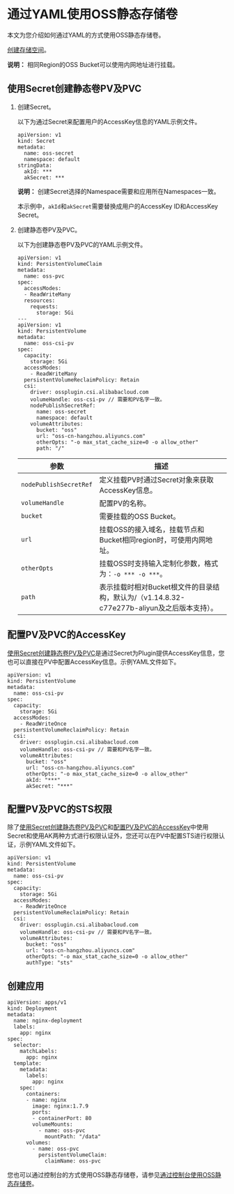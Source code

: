 # 通过YAML使用OSS静态存储卷

本文为您介绍如何通过YAML的方式使用OSS静态存储卷。

[创建存储空间](/cn.zh-CN/快速入门/控制台快速入门/创建存储空间.md)。

**说明：** 相同Region的OSS Bucket可以使用内网地址进行挂载。

## 使用Secret创建静态卷PV及PVC

1.  创建Secret。

    以下为通过Secret来配置用户的AccessKey信息的YAML示例文件。

    ```
    apiVersion: v1
    kind: Secret
    metadata:
      name: oss-secret
      namespace: default
    stringData:
      akId: ***
      akSecret: ***
    ```

    **说明：** 创建Secret选择的Namespace需要和应用所在Namespaces一致。

    本示例中，`akId`和`akSecret`需要替换成用户的AccessKey ID和AccessKey Secret。

2.  创建静态卷PV及PVC。

    以下为创建静态卷PV及PVC的YAML示例文件。

    ```
    apiVersion: v1
    kind: PersistentVolumeClaim
    metadata:
      name: oss-pvc
    spec:
      accessModes:
      - ReadWriteMany
      resources:
        requests:
          storage: 5Gi
    ---
    apiVersion: v1
    kind: PersistentVolume
    metadata:
      name: oss-csi-pv
    spec:
      capacity:
        storage: 5Gi
      accessModes:
        - ReadWriteMany
      persistentVolumeReclaimPolicy: Retain
      csi:
        driver: ossplugin.csi.alibabacloud.com
        volumeHandle: oss-csi-pv // 需要和PV名字一致。
        nodePublishSecretRef:
          name: oss-secret
          namespace: default
        volumeAttributes:
          bucket: "oss"
          url: "oss-cn-hangzhou.aliyuncs.com"
          otherOpts: "-o max_stat_cache_size=0 -o allow_other"
          path: "/"
    ```

    |参数|描述|
    |--|--|
    |`nodePublishSecretRef`|定义挂载PV时通过Secret对象来获取AccessKey信息。|
    |`volumeHandle`|配置PV的名称。|
    |`bucket`|需要挂载的OSS Bucket。|
    |`url`|挂载OSS的接入域名，挂载节点和Bucket相同region时，可使用内网地址。|
    |`otherOpts`|挂载OSS时支持输入定制化参数，格式为：`-o *** -o ***`。|
    |`path`|表示挂载时相对Bucket根文件的目录结构，默认为/（v1.14.8.32-c77e277b-aliyun及之后版本支持）。|


## 配置PV及PVC的AccessKey

[使用Secret创建静态卷PV及PVC](#section_obo_kuo_v5v)是通过Secret为Plugin提供AccessKey信息，您也可以直接在PV中配置AccessKey信息。示例YAML文件如下。

```
apiVersion: v1
kind: PersistentVolume
metadata:
  name: oss-csi-pv
spec:
  capacity:
    storage: 5Gi
  accessModes:
    - ReadWriteOnce
  persistentVolumeReclaimPolicy: Retain
  csi:
    driver: ossplugin.csi.alibabacloud.com
    volumeHandle: oss-csi-pv // 需要和PV名字一致。
    volumeAttributes:
      bucket: "oss"
      url: "oss-cn-hangzhou.aliyuncs.com"
      otherOpts: "-o max_stat_cache_size=0 -o allow_other"
      akId: "***"
      akSecret: "***"
```

## 配置PV及PVC的STS权限

除了[使用Secret创建静态卷PV及PVC](#section_obo_kuo_v5v)和[配置PV及PVC的AccessKey](#section_de7_06v_8wy)中使用Secret和使用AK两种方式进行权限认证外，您还可以在PV中配置STS进行权限认证，示例YAML文件如下。

```
apiVersion: v1
kind: PersistentVolume
metadata:
  name: oss-csi-pv
spec:
  capacity:
    storage: 5Gi
  accessModes:
    - ReadWriteOnce
  persistentVolumeReclaimPolicy: Retain
  csi:
    driver: ossplugin.csi.alibabacloud.com
    volumeHandle: oss-csi-pv // 需要和PV名字一致。
    volumeAttributes:
      bucket: "oss"
      url: "oss-cn-hangzhou.aliyuncs.com"
      otherOpts: "-o max_stat_cache_size=0 -o allow_other"
      authType: "sts"
```

## 创建应用

```
apiVersion: apps/v1
kind: Deployment
metadata:
  name: nginx-deployment
  labels:
    app: nginx
spec:
  selector:
    matchLabels:
      app: nginx
  template:
    metadata:
      labels:
        app: nginx
    spec:
      containers:
      - name: nginx
        image: nginx:1.7.9
        ports:
        - containerPort: 80
        volumeMounts:
          - name: oss-pvc
            mountPath: "/data"
      volumes:
        - name: oss-pvc
          persistentVolumeClaim:
            claimName: oss-pvc
```

您也可以通过控制台的方式使用OSS静态存储卷，请参见[通过控制台使用OSS静态存储卷](/cn.zh-CN/Kubernetes集群用户指南/存储管理-CSI/OSS存储卷/通过控制台使用OSS静态存储卷.md)。

